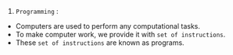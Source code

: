 1. `Programming` : 
- Computers are used to perform any computational tasks. 
- To make computer work, we provide it with `set of instructions`. 
- These `set of instructions` are known as programs.